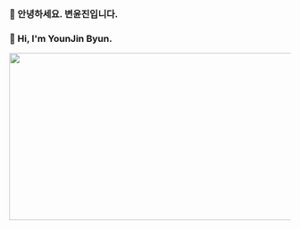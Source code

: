 ### 🤩 안녕하세요. 변윤진입니다.
### 🤩  Hi, I'm YounJin Byun.

<a href="https://www.gitanimals.org/en_US?utm_medium=image&utm_source=presiti&utm_content=farm">
<img
  src="https://render.gitanimals.org/farms/presiti"
  width="600"
  height="300"
/>
</a>

